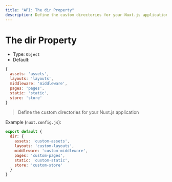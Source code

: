 ```yaml
---
title: "API: The dir Property"
description: Define the custom directories for your Nuxt.js application
---
```


# The dir Property

- Type: `Object`
- Default:

```js
{
  assets: 'assets',
  layouts: 'layouts',
  middleware: 'middleware',
  pages: 'pages',
  static: 'static',
  store: 'store'
}
```

> Define the custom directories for your Nuxt.js application

Example (`nuxt.config.js`):

```js
export default {
  dir: {
    assets: 'custom-assets',
    layouts: 'custom-layouts',
    middleware: 'custom-middleware',
    pages: 'custom-pages',
    static: 'custom-static',
    store: 'custom-store'
  }
}
```
